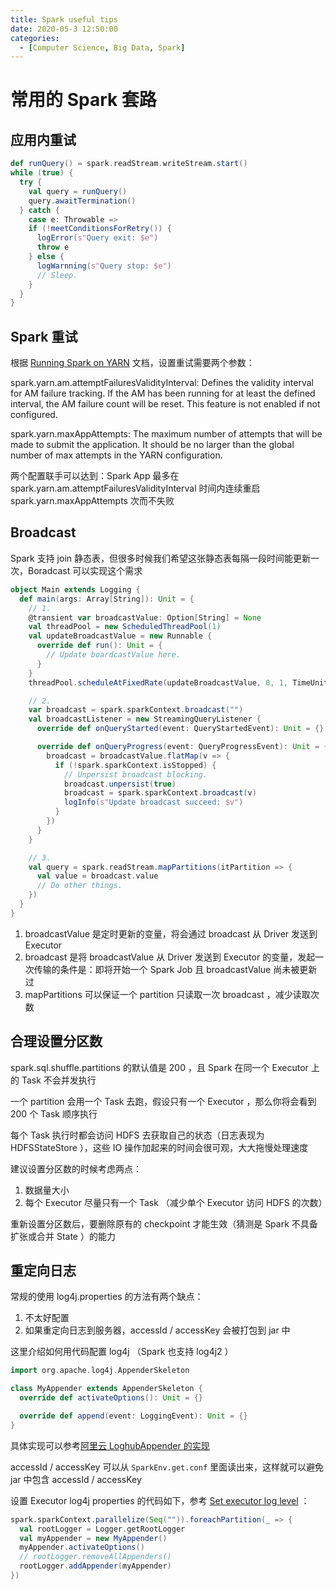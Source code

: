 ```yaml
---
title: Spark useful tips
date: 2020-05-3 12:50:00
categories:
  - [Computer Science, Big Data, Spark]
---
```

<!--more-->

# 常用的 Spark 套路

## 应用内重试

```scala
def runQuery() = spark.readStream.writeStream.start()
while (true) {
  try {
    val query = runQuery()
    query.awaitTermination()
  } catch {
    case e: Throwable =>
    if (!meetConditionsForRetry()) {
      logError(s"Query exit: $e")
      throw e
    } else {
      logWarnning(s"Query stop: $e")
      // Sleep.
    }
  }
}
```

## Spark 重试

根据 [Running Spark on YARN](https://spark.apache.org/docs/latest/running-on-yarn.html) 文档，设置重试需要两个参数：

spark.yarn.am.attemptFailuresValidityInterval: Defines the validity interval for AM failure tracking. If the AM has been running for at least the defined interval, the AM failure count will be reset. This feature is not enabled if not configured.

spark.yarn.maxAppAttempts: The maximum number of attempts that will be made to submit the application. It should be no larger than the global number of max attempts in the YARN configuration.

两个配置联手可以达到：Spark App 最多在 spark.yarn.am.attemptFailuresValidityInterval 时间内连续重启 spark.yarn.maxAppAttempts 次而不失败

## Broadcast

Spark 支持 join 静态表，但很多时候我们希望这张静态表每隔一段时间能更新一次，Boradcast 可以实现这个需求

```scala
object Main extends Logging {
  def main(args: Array[String]): Unit = {
    // 1.
    @transient var broadcastValue: Option[String] = None
    val threadPool = new ScheduledThreadPool(1)
    val updateBroadcastValue = new Runnable {
      override def run(): Unit = {
        // Update boardcastValue here.
      }
    }
    threadPool.scheduleAtFixedRate(updateBroadcastValue, 0, 1, TimeUnit.MINUTES)

    // 2.
    var broadcast = spark.sparkContext.broadcast("")
    val broadcastListener = new StreamingQueryListener {
      override def onQueryStarted(event: QueryStartedEvent): Unit = {}

      override def onQueryProgress(event: QueryProgressEvent): Unit = {
        broadcast = broadcastValue.flatMap(v => {
          if (!spark.sparkContext.isStopped) {
            // Unpersist broadcast blocking.
            broadcast.unpersist(true)
            broadcast = spark.sparkContext.broadcast(v)
            logInfo(s"Update broadcast succeed: $v")
          }
        })
      }
    }

    // 3.
    val query = spark.readStream.mapPartitions(itPartition => {
      val value = broadcast.value
      // Do other things.
    })
  }
}
```

1. broadcastValue 是定时更新的变量，将会通过 broadcast 从 Driver 发送到 Executor
2. broadcast 是将 broadcastValue 从 Driver 发送到 Executor 的变量，发起一次传输的条件是：即将开始一个 Spark Job 且 broadcastValue 尚未被更新过
3. mapPartitions 可以保证一个 partition 只读取一次 broadcast ，减少读取次数

## 合理设置分区数

spark.sql.shuffle.partitions 的默认值是 200 ，且 Spark 在同一个 Executor 上的 Task 不会并发执行

一个 partition 会用一个 Task 去跑，假设只有一个 Executor ，那么你将会看到 200 个 Task 顺序执行

每个 Task 执行时都会访问 HDFS 去获取自己的状态（日志表现为 HDFSStateStore ），这些 IO 操作加起来的时间会很可观，大大拖慢处理速度

建议设置分区数的时候考虑两点：

1. 数据量大小
2. 每个 Executor 尽量只有一个 Task （减少单个 Executor 访问 HDFS 的次数）

重新设置分区数后，要删除原有的 checkpoint 才能生效（猜测是 Spark 不具备扩张或合并 State ）的能力

## 重定向日志

常规的使用 log4j.properties 的方法有两个缺点：

1. 不太好配置
2. 如果重定向日志到服务器，accessId / accessKey 会被打包到 jar 中

这里介绍如何用代码配置 log4j （Spark 也支持 log4j2 ）

```scala
import org.apache.log4j.AppenderSkeleton

class MyAppender extends AppenderSkeleton {
  override def activateOptions(): Unit = {}

  override def append(event: LoggingEvent): Unit = {}
}
```

具体实现可以参考[阿里云 LoghubAppender 的实现](https://github.com/aliyun/aliyun-log-log4j-appender/blob/master/src/main/java/com/aliyun/openservices/log/log4j/LoghubAppender.java)

accessId / accessKey 可以从 `SparkEnv.get.conf` 里面读出来，这样就可以避免 jar 中包含 accessId / accessKey

设置 Executor log4j properties 的代码如下，参考 [Set executor log level](https://kb.databricks.com/clusters/set-executor-log-level.html) ：

```scala
spark.sparkContext.parallelize(Seq("")).foreachPartition(_ => {
  val rootLogger = Logger.getRootLogger
  val myAppender = new MyAppender()
  myAppender.activateOptions()
  // rootLogger.removeAllAppenders()
  rootLogger.addAppender(myAppender)
})
```
